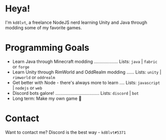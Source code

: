 # Heya!

I'm `kd8lvt`, a freelance NodeJS nerd learning Unity and Java through modding some of my favorite games.

# Programming Goals

  * Learn Java through Minecraft modding ................... Lists: `java`       | `fabric` or `forge`
  * Learn Unity through RimWorld and OddRealm modding ...... Lists: `unity`      | `rimworld` or `oddrealm`
  * Get better with Node - there's always more to learn .... Lists: `javascript` | `nodejs` or `web`
  * Discord bots galore! ................................... Lists: `discord`    | `bot`
  * Long term: Make my own game 👀

# Contact

Want to contact me? Discord is the best way - `kd8lvt#5371`
<!---
kd8lvt/kd8lvt is a ✨ special ✨ repository because its `README.md` (this file) appears on your GitHub profile.
You can click the Preview link to take a look at your changes.
--->
